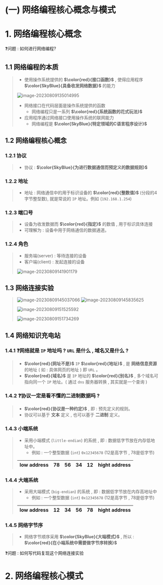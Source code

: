 # (一) 网络编程核心概念与模式

# 1. 网络编程核心概念

❓问题 : 如何进行网络编程?

## 1.1 网络编程的本质

>- 使用操作系统提供的 **$\color{red}{接口函数}$** , 使得应用程序 **$\color{SkyBlue}{具备收发网络数据}$** 的能力
>
><img src="./assets/image-20230809135014995.png" alt="image-20230809135014995" />
>
>- 网络接口在代码层面是操作系统提供的函数
>   - 网络编程只是一系列 **$\color{red}{系统函数的花式玩法}$**
>- 应用程序通过网络接口使用操作系统的联网能力
>   - 网络编程是 **$\color{SkyBlue}{特定领域的C语言程序设计}$**

## 1.2 网络编程核心概念

### 1.2.1 协议

>- 协议 : **$\color{SkyBlue}{为进行数据通信而预定义的数据规则}$**

### 1.2.2 地址

>- 地址 : 网络通信中的用于标识设备的 **$\color{red}{整数值}$** (分段的4字节整型数), 就是常说的 `IP` 地址。例如 (`192.168.1.254`)

### 1.2.3 端口号 

> - 设备为收发数据而 **$\color{red}{指定}$** 的数值 , 用于标识具体连接
> - 可理解为 : 设备中用于网络通信的数据通道。

### 1.2.4 角色

>- 服务端(server) : 等待连接的设备
>- 客户端(client) : 发起连接的设备
>
> <img src="./assets/image-20230809141901179.png" alt="image-20230809141901179" />

## 1.3 网络连接实验

><img src="./assets/image-20230809145037066.png" alt="image-20230809145037066" />
>
><img src="./assets/image-20230809145835625.png" alt="image-20230809145835625" />
>
>![image-20230809151525592](./assets/image-20230809151525592.png)
>
><img src="./assets/image-20230809151734269.png" alt="image-20230809151734269" />

## 1.4 网络知识充电站

### 1.4.1 ❓网络就是 `IP` 地址吗 ? `URL` 是什么 , 域名又是什么 ?

>- **$\color{red}{网址不是}$** `IP` **$\color{red}{地址}$** , 是 **网络信息资源** 的地址 ( 如 : 具体网页的地址 ) 即 `URL` 。
>- **$\color{red}{域名}$** 是 `IP` 地址的 **$\color{red}{别名}$** , 多个域名可指向同一个 `IP` 地址。( 通过 `dns` 服务器转换 , 其实就是一个查询 )

### 1.4.2 ❓协议一定是看不懂的二进制数据吗 ?

>- **$\color{red}{协议是一种约定}$** , 即 : 预先定义的规则。
>- 协议可以基于 **文本** 定义 , 也可以基于 **二进制** 定义。

### 1.4.3 小端系统

> - 采用小端模式 (`little-endian`) 的系统 , 即 : 数据低字节放在内存低地址中。
>   - 例如 : 一个整型数据 (`int`) `0x12345678` (12是高字节 , 78是低字节)
>
> | low address |  78  |  56  |  34  |  12  | hight address |
> | :---------: | :--: | :--: | :--: | :--: | :-----------: |
>
> 

### 1.4.4 大端系统

> - 采用大端模式 (`big-endian`) 的系统 , 即 : 数据低字节放在内存高地址中
>   - 例如 : 一个整型数据 (`int`) `0x12345678` (12是高字节 , 78是低字节)
>
> | low address |  12  |  34  |  56  |  78  | hight address |
> | :---------: | :--: | :--: | :--: | :--: | :-----------: |

### 1.4.5 网络字节序

>- 网络字节顺序采用 **$\color{SkyBlue}{大端模式}$** , 所以 : **$\color{red}{在小端系统中需要做字节序转换}$**

❓问题 : 如何写代码复现这个网络连接实验

# 2. 网络编程核心模式



